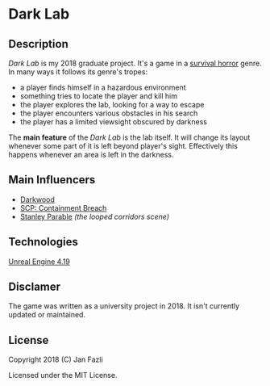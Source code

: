 # Dark Lab

## Description

*Dark Lab* is my 2018 graduate project. It's a game in a [survival horror](https://en.wikipedia.org/wiki/Survival_horror) genre. In many ways it follows its genre's tropes: 
* a player finds himself in a hazardous environment
* something tries to locate the player and kill him
* the player explores the lab, looking for a way to escape
* the player encounters various obstacles in his search
* the player has a limited viewsight obscured by darkness

The **main feature** of the *Dark Lab* is the lab itself.
It will change its layout whenever some part of it is left beyond player's sight.
Effectively this happens whenever an area is left in the darkness.

## Main Influencers

* [Darkwood](http://www.darkwoodgame.com)
* [SCP: Containment Breach](http://www.scpcbgame.com)
* [Stanley Parable](http://www.stanleyparable.com) *(the looped corridors scene)*

## Technologies

[Unreal Engine 4.19](https://www.unrealengine.com/en-US/what-is-unreal-engine-4)

## Disclamer

The game was written as a university project in 2018. It isn't currently updated or maintained.

## License

Copyright 2018 (C) Jan Fazli

Licensed under the MIT License.
